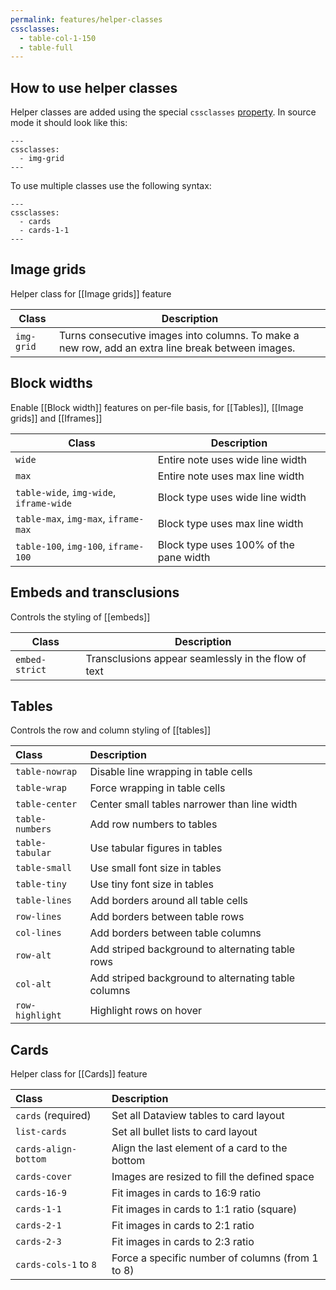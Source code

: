 ```yaml
---
permalink: features/helper-classes
cssclasses:
  - table-col-1-150
  - table-full
---
```

## How to use helper classes

Helper classes are added using the special `cssclasses` [property](https://help.obsidian.md/Editing+and+formatting/Properties). In source mode it should look like this:

```
---
cssclasses:
  - img-grid
---
```

To use multiple classes use the following syntax:

```
---
cssclasses:
  - cards
  - cards-1-1
---
```

## Image grids

Helper class for [[Image grids]] feature

| Class          | Description                                         |
| -------------- | --------------------------------------------------- |
| `img-grid` | Turns consecutive images into columns. To make a new row, add an extra line break between images. |

## Block widths

Enable [[Block width]] features on per-file basis, for [[Tables]], [[Image grids]] and [[Iframes]]

| Class                                   | Description                            |
| --------------------------------------- | -------------------------------------- |
| `wide`                                  | Entire note uses wide line width       |
| `max`                                   | Entire note uses max line width        |
| `table-wide`, `img-wide`, `iframe-wide` | Block type uses wide line width        |
| `table-max`, `img-max`, `iframe-max`    | Block type uses max line width         |
| `table-100`, `img-100`, `iframe-100`    | Block type uses 100% of the pane width |

## Embeds and transclusions

Controls the styling of [[embeds]]

| Class          | Description                                         |
| -------------- | --------------------------------------------------- |
| `embed-strict` | Transclusions appear seamlessly in the flow of text |

## Tables

Controls the row and column styling of [[tables]]

| Class           | Description                                         |
| :-------------- | :-------------------------------------------------- |
| `table-nowrap`  | Disable line wrapping in table cells                |
| `table-wrap`    | Force wrapping in table cells                       |
| `table-center`  | Center small tables narrower than line width        |
| `table-numbers` | Add row numbers to tables                           |
| `table-tabular` | Use tabular figures in tables                       |
| `table-small`   | Use small font size in tables                       |
| `table-tiny`    | Use tiny font size in tables                        |
| `table-lines`   | Add borders around all table cells                  |
| `row-lines`     | Add borders between table rows                      |
| `col-lines`     | Add borders between table columns                   |
| `row-alt`       | Add striped background to alternating table rows    |
| `col-alt`       | Add striped background to alternating table columns |
| `row-highlight` | Highlight rows on hover                             |

## Cards

Helper class for [[Cards]] feature

| Class                 | Description                                      |
| :-------------------- | :----------------------------------------------- |
| `cards` (required)    | Set all Dataview tables to card layout           |
| `list-cards`          | Set all bullet lists to card layout              |
| `cards-align-bottom`  | Align the last element of a card to the bottom   |
| `cards-cover`         | Images are resized to fill the defined space     |
| `cards-16-9`          | Fit images in cards to 16:9 ratio                |
| `cards-1-1`           | Fit images in cards to 1:1 ratio (square)        |
| `cards-2-1`           | Fit images in cards to 2:1 ratio                 |
| `cards-2-3`           | Fit images in cards to 2:3 ratio                 |
| `cards-cols-1` to `8` | Force a specific number of columns (from 1 to 8) |
